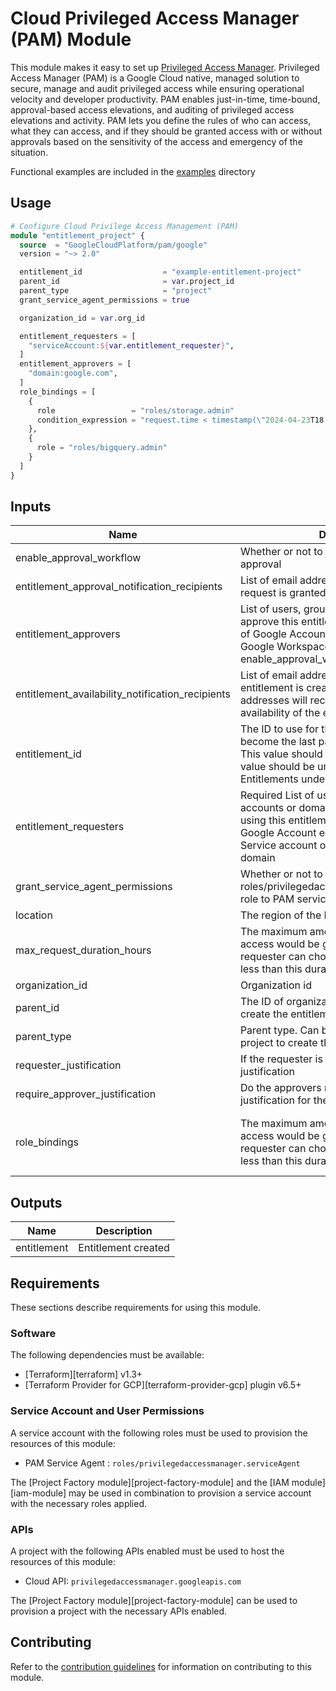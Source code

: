 # Cloud Privileged Access Manager (PAM) Module
This module makes it easy to set up [Privileged Access Manager](https://cloud.google.com/iam/docs/pam-overview). Privileged Access Manager (PAM) is a Google Cloud native, managed solution to secure, manage and audit privileged access while ensuring operational velocity and developer productivity. PAM enables just-in-time, time-bound, approval-based access elevations, and auditing of privileged access elevations and activity. PAM lets you define the rules of who can access, what they can access, and if they should be granted access with or without approvals based on the sensitivity of the access and emergency of the situation.

Functional examples are included in the [examples](https://github.com/GoogleCloudPlatform/terraform-google-pam/tree/main/examples) directory

##  Usage

```tf
# Configure Cloud Privilege Access Management (PAM)
module "entitlement_project" {
  source  = "GoogleCloudPlatform/pam/google"
  version = "~> 2.0"

  entitlement_id                  = "example-entitlement-project"
  parent_id                       = var.project_id
  parent_type                     = "project"
  grant_service_agent_permissions = true

  organization_id = var.org_id

  entitlement_requesters = [
    "serviceAccount:${var.entitlement_requester}",
  ]
  entitlement_approvers = [
    "domain:google.com",
  ]
  role_bindings = [
    {
      role                 = "roles/storage.admin"
      condition_expression = "request.time < timestamp(\"2024-04-23T18:30:00.000Z\")"
    },
    {
      role = "roles/bigquery.admin"
    }
  ]
}
```

<!-- BEGINNING OF PRE-COMMIT-TERRAFORM DOCS HOOK -->
## Inputs

| Name | Description | Type | Default | Required |
|------|-------------|------|---------|:--------:|
| enable\_approval\_workflow | Whether or not to allow access without approval | `bool` | `true` | no |
| entitlement\_approval\_notification\_recipients | List of email addresses to be notified when a request is granted | `list(string)` | `[]` | no |
| entitlement\_approvers | List of users, groups or domain who can approve this entitlement. Can be one or more of Google Account email, Google Group or Google Workspace domain. Required if enable\_approval\_workflow is true (default) | `list(string)` | `[]` | no |
| entitlement\_availability\_notification\_recipients | List of email addresses to be notified when a entitlement is created. These email addresses will receive an email about availability of the entitlement | `list(string)` | `[]` | no |
| entitlement\_id | The ID to use for this Entitlement. This will become the last part of the resource name. This value should be 4-63 characters. This value should be unique among all other Entitlements under the specified parent | `string` | n/a | yes |
| entitlement\_requesters | Required List of users, groups, service accounts or domains who can request grants using this entitlement. Can be one or more of Google Account email, Google Group, Service account or Google Workspace domain | `list(string)` | n/a | yes |
| grant\_service\_agent\_permissions | Whether or not to grant roles/privilegedaccessmanager.serviceAgent role to PAM service account | `bool` | `false` | no |
| location | The region of the Entitlement resource | `string` | `"global"` | no |
| max\_request\_duration\_hours | The maximum amount of time for which access would be granted for a request. A requester can choose to ask for access for less than this duration but never more | `number` | `1` | no |
| organization\_id | Organization id | `string` | n/a | yes |
| parent\_id | The ID of organization, folder, or project to create the entitlement in | `string` | n/a | yes |
| parent\_type | Parent type. Can be organization, folder, or project to create the entitlement in | `string` | n/a | yes |
| requester\_justification | If the requester is required to provide a justification | `bool` | `true` | no |
| require\_approver\_justification | Do the approvers need to provide a justification for their actions | `bool` | `true` | no |
| role\_bindings | The maximum amount of time for which access would be granted for a request. A requester can choose to ask for access for less than this duration but never more | <pre>list(object({<br>    role                 = string<br>    condition_expression = optional(string)<br>  }))</pre> | n/a | yes |

## Outputs

| Name | Description |
|------|-------------|
| entitlement | Entitlement created |

<!-- END OF PRE-COMMIT-TERRAFORM DOCS HOOK -->

## Requirements

These sections describe requirements for using this module.

### Software

The following dependencies must be available:

- [Terraform][terraform] v1.3+
- [Terraform Provider for GCP][terraform-provider-gcp] plugin v6.5+

### Service Account and User Permissions

A service account with the following roles must be used to provision
the resources of this module:

- PAM Service Agent : `roles/privilegedaccessmanager.serviceAgent`


The [Project Factory module][project-factory-module] and the
[IAM module][iam-module] may be used in combination to provision a
service account with the necessary roles applied.

### APIs

A project with the following APIs enabled must be used to host the
resources of this module:

- Cloud API: `privilegedaccessmanager.googleapis.com`

The [Project Factory module][project-factory-module] can be used to
provision a project with the necessary APIs enabled.

## Contributing

Refer to the [contribution guidelines](./CONTRIBUTING.md) for
information on contributing to this module.
